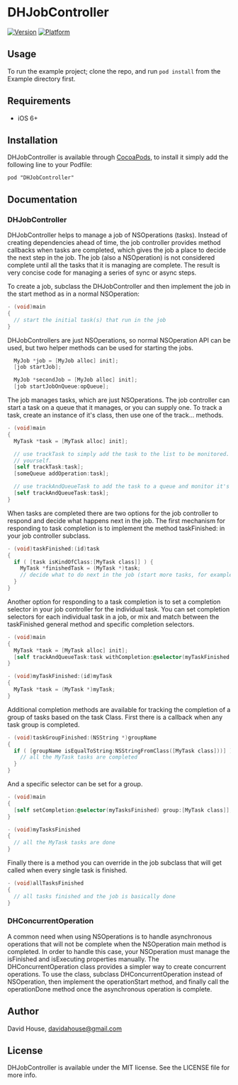 # DHJobController

[![Version](http://cocoapod-badges.herokuapp.com/v/DHJobController/badge.png)](http://cocoadocs.org/docsets/DHJobController)
[![Platform](http://cocoapod-badges.herokuapp.com/p/DHJobController/badge.png)](http://cocoadocs.org/docsets/DHJobController)

## Usage

To run the example project; clone the repo, and run `pod install` from the Example directory first.

## Requirements

* iOS 6+

## Installation

DHJobController is available through [CocoaPods](http://cocoapods.org), to install
it simply add the following line to your Podfile:

    pod "DHJobController"

## Documentation

### DHJobController

DHJobController helps to manage a job of NSOperations (tasks). Instead of creating dependencies ahead of time,
the job controller provides method callbacks when tasks are completed, which gives the job a place to decide
the next step in the job. The job (also a NSOperation) is not considered complete until all the tasks that
it is managing are complete. The result is very concise code for managing a series of sync or async steps.

To create a job, subclass the DHJobController and then implement the job in the start method as in a normal
NSOperation:

```objectivec
- (void)main
{
  // start the initial task(s) that run in the job
}
```

DHJobControllers are just NSOperations, so normal NSOperation API can be used, but two helper methods can
be used for starting the jobs.

```objectivec
  MyJob *job = [MyJob alloc] init];
  [job startJob];

  MyJob *secondJob = [MyJob alloc] init];
  [job startJobOnQueue:opQueue];
```

The job manages tasks, which are just NSOperations. The job controller can start a task on a queue that
it manages, or you can supply one. To track a task, create an instance of it's class, then use one of the
track... methods.

```objectivec
- (void)main
{
  MyTask *task = [MyTask alloc] init];

  // use trackTask to simply add the task to the list to be monitored. You have to add it to a queue
  // yourself.
  [self trackTask:task];
  [someQueue addOperation:task];

  // use trackAndQueueTask to add the task to a queue and monitor it's progress
  [self trackAndQueueTask:task];
}
```

When tasks are completed there are two options for the job controller to respond and decide what
happens next in the job. The first mechanism for responding to task completion is to implement
the method taskFinished: in your job controller subclass.

```objectivec
- (void)taskFinished:(id)task
{
  if ( [task isKindOfClass:[MyTask class]] ) {
    MyTask *finishedTask = (MyTask *)task;
    // decide what to do next in the job (start more tasks, for example)
  }
}
```

Another option for responding to a task completion is to set a completion selector in your
job controller for the individual task. You can set completion selectors for each individual
task in a job, or mix and match between the taskFinished general method and specific completion
selectors.

```objectivec
- (void)main
{
  MyTask *task = [MyTask alloc] init];
  [self trackAndQueueTask:task withCompletion:@selector(myTaskFinished:)];
}

- (void)myTaskFinished:(id)myTask
{
  MyTask *task = (MyTask *)myTask;
}
```

Additional completion methods are available for tracking the completion of a group of tasks
based on the task Class. First there is a callback when any task group is completed.

```objectivec
- (void)taskGroupFinished:(NSString *)groupName
{
  if ( [groupName isEqualToString:NSStringFromClass([MyTask class]))] ) {
    // all the MyTask tasks are completed
  }
}
```

And a specific selector can be set for a group.

```objectivec
- (void)main
{
  [self setCompletion:@selector(myTasksFinished) group:[MyTask class]];
}

- (void)myTasksFinished
{
  // all the MyTask tasks are done
}
```

Finally there is a method you can override in the job subclass that will get called when
every single task is finished.

```objectivec
- (void)allTasksFinished
{
  // all tasks finished and the job is basically done
}
```

### DHConcurrentOperation

A common need when using NSOperations is to handle asynchronous operations that will
not be complete when the NSOperation main method is completed. In order to handle this case,
your NSOperation must manage the isFinished and isExecuting properties manually. The DHConcurrentOperation
class provides a simpler way to create concurrent operations. To use the class, subclass DHConcurrentOperation
instead of NSOperation, then implement the operationStart method, and finally call the operationDone method
once the asynchronous operation is complete.

## Author

David House, davidahouse@gmail.com

## License

DHJobController is available under the MIT license. See the LICENSE file for more info.
